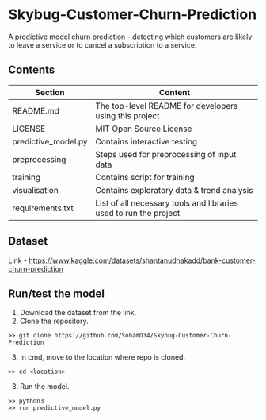 # Skybug-Customer-Churn-Prediction
A predictive model churn prediction - detecting which customers are likely to leave a service or to cancel a subscription to a service.

## Contents
| Section         |    Content                                              |
|-----------------|---------------------------------------------------------|
| README.md       |The top-level README for developers using this project   | 
| LICENSE         | MIT Open Source License                                 |
|predictive_model.py | Contains interactive testing                         |
|preprocessing    |Steps used for preprocessing of input data               |
| training        | Contains script for training                            |
|visualisation    | Contains exploratory data & trend analysis              |
|requirements.txt |List of all necessary tools and libraries used to run the project|

## Dataset
Link - https://www.kaggle.com/datasets/shantanudhakadd/bank-customer-churn-prediction

## Run/test the model
1. Download the dataset from the link.
2. Clone the repository.
```
>> git clone https://github.com/SohamD34/Skybug-Customer-Churn-Prediction
```
3. In cmd, move to the location where repo is cloned.
```
>> cd <location>
```
3. Run the model.
```
>> python3
>> run predictive_model.py
```
